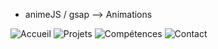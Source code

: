 - animeJS / gsap --> Animations

![Accueil](https://github.com/user-attachments/assets/7cc2a193-3ba6-4acd-841e-84788a2c75ee)
![Projets](https://github.com/user-attachments/assets/d5f5bf70-f96a-4fe2-82da-6483f37c2cb1)
![Compétences](https://github.com/user-attachments/assets/b9575094-5c05-4a7f-b3b0-b91be491b723)
![Contact](https://github.com/user-attachments/assets/3b78437d-31df-4b30-8b10-f78af4119e7c)
